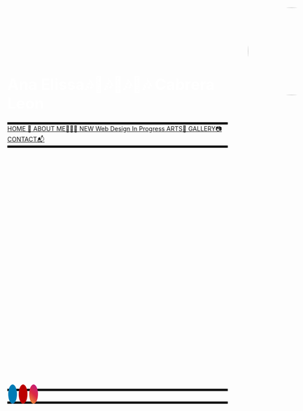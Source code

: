 <html lang="en" class="js">
<meta name="viewport" content="width=device-width, initial-scale=1">
<link rel="stylesheet" href="https://cdnjs.cloudflare.com/ajax/libs/font-awesome/4.7.0/css/font-awesome.min.css">
   
<!--------------------------------------------------------------------------------------------------------->

<style TYPE="text/css"> 

a {
text-decoration: underline;

} 

#info {
  font-stretch: 12px;
}

.my-logo {
      padding: 10px;
      font-size: 100px;
      width: 200px;
      text-align: fixed;
      text-decoration: none;
      margin: 20px 40px;
      border-radius: 50%;
      border-color: transparent;
      top: 125px;
      left: 500px;
      position: relative; 
      background-position: bottom;
      max-width: : 100%;
}

.fa {
  padding: 10px;
  font-size: 20px;
  width: 20px;
  text-align: center;
  text-decoration: none;
  margin: 5px 2px;
  border-radius: 50%;
  top: -5px;
}

.fa:hover {
    opacity: 0.7;
    text-align: center;
}

.fa-linkedin {
  background: #007bb5;
  color: white;
  text-align: center;
}

.fa-youtube {
  background: #bb0000;
  color: white;
  text-align: center;
}

.fa-instagram {
background: #f09433; 
background: -moz-linear-gradient(45deg, #f09433 0%, #e6683c 25%, #dc2743 50%, #cc2366 75%, #bc1888 100%); 
background: -webkit-linear-gradient(45deg, #f09433 0%,#e6683c 25%,#dc2743 50%,#cc2366 75%,#bc1888 100%); 
background: linear-gradient(45deg, #f09433 0%,#e6683c 25%,#dc2743 50%,#cc2366 75%,#bc1888 100%); 
filter: progid:DXImageTransform.Microsoft.gradient( startColorstr='#f09433', endColorstr='#bc1888',GradientType=1 );
color: white;
text-align: center;

}

@media only screen and (max-width:800px) {
  /* For tablets: */
  .main {
    width: 80%;
    padding: 0;
  }
  .right {
    width: 100%;
  }
  .my-logo {
    width: 50%;
    left:120px;
  }
}
@media only screen and (max-width:500px) {
  /* For mobile phones: */
  .menu, .main, .right, .my-logo {
    width: 30%;
    left: 100px;
  }
}

</style>

<!---------------------------------------------------------------------------------------------------------->
<head>
     <link rel="stylesheet" type="text/css" href="css/fu-readme.css"/>
     <title color="white";>anaelissa.info 🏡 home </title>
</head>
<!----------------------------------------------------------------------------------------------------------->

<div style="background-image: url('images/br/newilogo.jpeg'); background-position: center; background-position:fixed; padding-top: 100px;">

<div>
 <img class="my-logo"  src="images/aeclmylogo.png">
</div>

<div>
<body>
    <h1 href="README.md" style="color:white; font-size: 35px; left:400px;"> Ana Elissa🎶🎵🎶🎵🎶🎵🎶 Cabrera Leon </h1>
    <div id="titlebar" style="border-top: 5px solid black; border-bottom: 5px solid black; text-decoration: underline;">
        <a id="homebutton" class="titlebar" href="XREADME.html">HOME 🏡</a>
        <a id="aboutmebutton" class="titlebar" href="aboutme.html">ABOUT ME👩🏻‍🎓</a>
        <a id="adventuresbutton" class="titlebar" href="XREADME.html">NEW Web Design In Progress</a>
        <a id="blogbutton" class="titlebar" href="arts.html">ARTS🎨</a>
        <a id="gallerybutton" class="titlebar" href="gallery.html">GALLERY📷</a>
        <a id="contactbutton" class="titlebar" href="contact.html">CONTACT📬</a> 
      </div>  
  </body>
</div>
<!---------------------------------------------------------------------------------------------------------------------------->
<div style="background-image: url('images/megradquad.jpg'); background-position: bottom ; x-index: 300; background-position: fixed; padding-top: 550px; padding-bottom: 15px;">
<div>
   
<!---------------------------------------------------------------------------------------------------------------------------->

<body>
    <div id="titlebar" style="border-top: 5px solid black; border-bottom: 0px solid black;">
      <a style="position:relative;" class="fa fa-linkedin" href='https://www.linkedin.com/in/aecabreraleon/'></a>
      <a style="position:relative;" href="#" class="fa fa-youtube"></a>
      <a style="position:relative;" href="https://www.instagram.com/anaelissacl/" class="fa fa-instagram"></a>
     </div>  
</body>


<div style="background-image: url('images/br/newilogo.jpeg'); background-position: top; z-index: 2; background-position: fixed; padding-top: 100px; padding-bottom: 100px; border-top: 5px solid black;"> 
</div>


